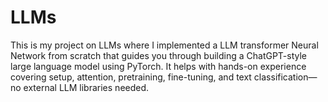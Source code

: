 # LLMs
This is my project on LLMs where I implemented a LLM transformer Neural Network from scratch that guides you through building a ChatGPT-style large language model using PyTorch. It helps with hands-on experience covering setup, attention, pretraining, fine-tuning, and text classification—no external LLM libraries needed.
